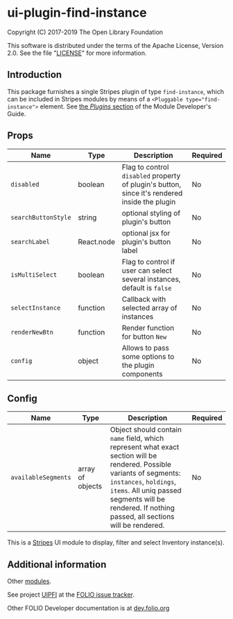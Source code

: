 # ui-plugin-find-instance

Copyright (C) 2017-2019 The Open Library Foundation

This software is distributed under the terms of the Apache License,
Version 2.0. See the file "[LICENSE](LICENSE)" for more information.

## Introduction

This package furnishes a single Stripes plugin of type `find-instance`,
which can be included in Stripes modules by means of a `<Pluggable
type="find-instance">` element. See [the *Plugins*
section](https://github.com/folio-org/stripes-core/blob/master/doc/dev-guide.md#plugins)
of the Module Developer's Guide.

## Props

| Name | Type | Description | Required |
--- | --- | --- | --- |
| `disabled` | boolean | Flag to control `disabled` property of plugin's button, since it's rendered inside the plugin | No |
| `searchButtonStyle` | string | optional styling of plugin's button | No |
| `searchLabel` | React.node | optional jsx for plugin's button label | No |
| `isMultiSelect` | boolean | Flag to control if user can select several instances, default is `false` | No |
| `selectInstance` | function | Callback with selected array of instances | No |
| `renderNewBtn` | function | Render function for button `New` | No |
| `config` | object | Allows to pass some options to the plugin components | No |

## Config

| Name | Type | Description | Required |
--- | --- | --- | --- |
| `availableSegments` | array of objects | Object should contain `name` field, which represent what exact section will be rendered. Possible variants of segments: `instances`, `holdings`, `items`. All uniq passed segments will be rendered. If nothing passed, all sections will be rendered. | No |

This is a [Stripes](https://github.com/folio-org/stripes-core/) UI module to display, filter and select Inventory instance(s).

## Additional information

Other [modules](https://dev.folio.org/source-code/#client-side).

See project [UIPFI](https://issues.folio.org/browse/UIPFI)
at the [FOLIO issue tracker](https://dev.folio.org/guidelines/issue-tracker/).

Other FOLIO Developer documentation is at [dev.folio.org](https://dev.folio.org/)
